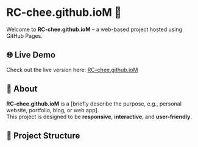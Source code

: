 # RC-chee.github.ioM 🚀

Welcome to **RC-chee.github.ioM** – a web-based project hosted using GitHub Pages.

## 🌐 Live Demo  
Check out the live version here: [RC-chee.github.ioM](https://RC-chee.github.ioM)

## 📌 About  
**RC-chee.github.ioM** is a [briefly describe the purpose, e.g., personal website, portfolio, blog, or web app].  
This project is designed to be **responsive**, **interactive**, and **user-friendly**.

## 📁 Project Structure  

